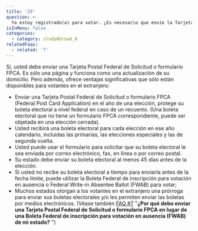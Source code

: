 ```yaml
---
title: '29'
question: >-
  Ya estoy registrado(a) para votar. ¿Es necesario que envíe la Tarjeta Postal Federal de Solicitud o formulario FPCA para solicitar mi boleta electoral mientras estoy estudiando en el extranjero?
isInMenu: false
categories:
  - category: studyAbroad_0
relatedFaqs:
  - related: '7'
---
```

Sí, usted debe enviar una Tarjeta Postal Federal de Solicitud o formulario FPCA. Es sólo una página y funciona como una actualización de su domicilio. Pero además, ofrece ventajas significativas que sólo están disponibles para votantes en el extranjero:

- Enviar una Tarjeta Postal Federal de Solicitud o formulario FPCA (Federal Post Card Application) en el año de una elección, protege su boleta electoral a nivel federal en caso de un recuento. (Una boleta electoral que no tiene un formulario FPCA correspondiente, puede ser objetada en una elección cerrada). 
- Usted recibirá una boleta electoral para cada elección en ese año calendario, incluidas las primarias, las elecciones especiales y las de segunda vuelta. 
- Usted puede usar el formulario para solicitar que su boleta electoral le sea enviada por correo electrónico, fax, en línea o por correo postal.
- Su estado debe enviar su boleta electoral al menos 45 días antes de la elección.
- Si usted no recibe su boleta electoral a tiempo para enviarla antes de la fecha límite, puede utilizar la Boleta Federal de inscripción para votación en ausencia o Federal Write-in Absentee Ballot (FWAB) para votar;
- Muchos estados otorgan a los votantes en el extranjero una prórroga para enviar sus boletas electorales y/o les permiten enviar las boletas por medios electrónicos. (Véase también [FAQ #7](/faqs/7) "**¿Por qué debo enviar una Tarjeta Postal Federal de Solicitud o formulario FPCA en lugar de una Boleta Federal de inscripción para votación en ausencia (FWAB) de mi estado?** ")